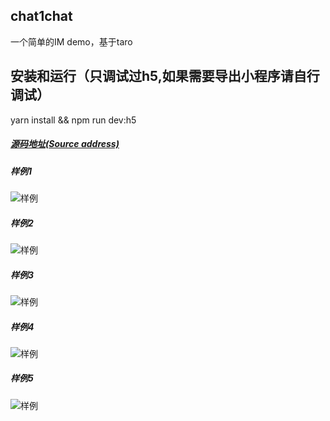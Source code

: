 ## chat1chat
一个简单的IM demo，基于taro

## 安装和运行（只调试过h5,如果需要导出小程序请自行调试）
yarn install && npm run dev:h5

##### [源码地址(Source address)](https://github.com/jrackTao/chat1chat)

##### 样例1
![样例](./readme/11.png)
##### 样例2
![样例](./readme/12.png)
##### 样例3
![样例](./readme/13.png)
##### 样例4
![样例](./readme/14.png)
##### 样例5
![样例](./readme/15.png)
